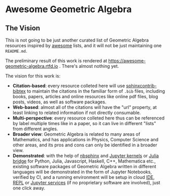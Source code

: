 # Awesome Geometric Algebra

## The Vision

This is not going to be just another curated list of Geometric Algebra resources inspired by [awesome](https://github.com/sindresorhus/awesome) lists, and it will not be just maintaining one `README.md`.

The preliminary result of this work is rendered at https://awesome-geometric-algebra.rtfd.io . There's almost nothing yet.

The vision for this work is:

- **Citation-based**: every resource colleted here will use [sphinxcontrib-bibtex](https://github.com/mcmtroffaes/sphinxcontrib-bibtex) to maintain the citations in the familiar form of `.bib` files, including books, papers, articles and online resources like online pdf files, blog posts, videos, as well as software packages.
- **Web-based**: almost all of the citations will have the "url" property, at least linking to related information if not directly consumable. 
- **Multi-perspective**: every resource colleted here thus can be referenced by label multiple times like in a paper, so it can live in different "lists" from different angles.
- **Broader view**: Geometric Algebra is related to many areas of Mathematics, and has applications in Physics, Computer Science and other areas, and its pros and cons can only be identified in a broader view.
- **Demonstrated**: with the help of [nbsphinx](https://nbsphinx.readthedocs.io/) and [Jupyter kernels](https://github.com/jupyter/jupyter/wiki/Jupyter-kernels) or [Julia bridge](https://github.com/JuliaInterop) for Python, Julia, Javascript, Haskell, C++, Mathematica etc., existing software packages of Geometric Algebra written in different languages will be demonstrated in the form of Jupyter Notebooks, verified by CI, and a running environment will be setup in cloud [IDE](https://gitpod.io), [REPL](https://repl.it/) or [Jupyter services](https://mybinder.org/) (if no proprietary software are involved), just one click away.
